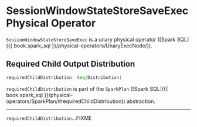 # SessionWindowStateStoreSaveExec Physical Operator

`SessionWindowStateStoreSaveExec` is a unary physical operator ([Spark SQL]({{ book.spark_sql }}/physical-operators/UnaryExecNode/)).

## <span id="requiredChildDistribution"> Required Child Output Distribution

```scala
requiredChildDistribution: Seq[Distribution]
```

`requiredChildDistribution` is part of the `SparkPlan` ([Spark SQL]({{ book.spark_sql }}/physical-operators/SparkPlan/#requiredChildDistribution)) abstraction.

---

`requiredChildDistribution`...FIXME
